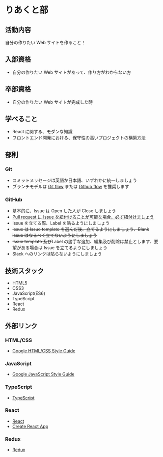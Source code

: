# りあくと部

## 活動内容

自分の作りたい Web サイトを作ること！

## 入部資格

- 自分の作りたい Web サイトがあって、作り方がわからない方

## 卒部資格

- 自分の作りたい Web サイトが完成した時

## 学べること

- React に関する、モダンな知識
- フロントエンド開発における、保守性の高いプロジェクトの構築方法

## 部則

### Git

- コミットメッセージは英語か日本語、いずれかに統一しましょう
- ブランチモデルは [Git flow](https://www.atlassian.com/git/tutorials/comparing-workflows/gitflow-workflow) または [Github flow](https://guides.github.com/introduction/flow/) を推奨します

### GitHub

- 基本的に、Issue は Open した人が Close しましょう
- [Pull request に Issue を紐付けることが可能な場合、必ず紐付けましょう](https://help.github.com/ja/github/managing-your-work-on-github/linking-a-pull-request-to-an-issue)
- Issue を立てる際、Label を貼るようにしましょう
- ~~Issue は Issue template を選んだ後、立てるようにしましょう、Blank issue はなるべく立てないようにしましょう~~
- ~~Issue template 及び~~Label の勝手な追加、編集及び削除は禁止とします、要望がある場合は Issue を立てるようにしましょう
- Slack へのリンクは貼らないようにしましょう

## 技術スタック

- HTML5
- CSS3
- JavaScript(ES6)
- TypeScript
- React
- Redux

## 外部リンク

### HTML/CSS

- [Google HTML/CSS Style Guide](https://google.github.io/styleguide/htmlcssguide.html)

### JavaScript

- [Google JavaScript Style Guide](https://google.github.io/styleguide/jsguide.html)

### TypeScript

- [TypeScript](https://www.typescriptlang.org/)

### React

- [React](https://reactjs.org/)
- [Create React App](https://create-react-app.dev/)

### Redux

- [Redux](https://redux.js.org/)

